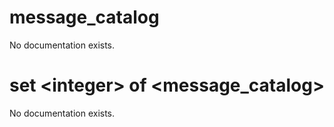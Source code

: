 # message_catalog

No documentation exists.

# set &lt;integer&gt; of &lt;message_catalog&gt;

No documentation exists.
